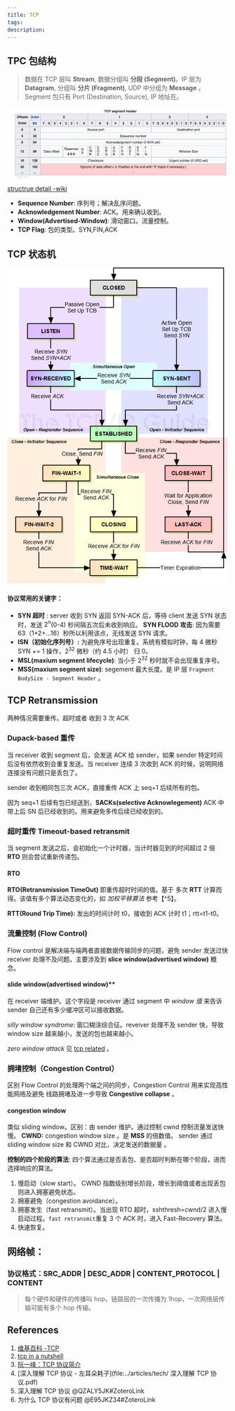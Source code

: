 ```yaml
---
title: TCP
tags:
description:
---
```


## TPC 包结构
 > 数据在 TCP 层叫 **Stream**, 数据分组叫 **分段 (Segment)**。IP 层为 **Datagram**, 分组叫 **分片 (Fragment)**, UDP 中分组为 **Message** 。
 > Segment 包只有 Port (Destination, Source), IP 地址在。

 ![Segment 结构图](https://raw.githubusercontent.com/e1nfalda/IAaFaJdFLzSk/ignore/uPic/aS5ggx.png)

[structrue detail -wiki](https://en.wikipedia.org/wiki/Transmission_Control_Protocol#TCP_segment_structure)

 * **Sequence Number**: 序列号；解决乱序问题。
 * **Acknowledgement Number**: ACK。用来确认收到。
 * **Window(Advertised-Window)**: 滑动窗口。流量控制。
 * **TCP Flag**: 包的类型。SYN,FIN,ACK

## TCP 状态机

![TCP FSM 图](https://raw.githubusercontent.com/e1nfalda/IAaFaJdFLzSk/ignore/uPic/tcpfsm.png)

#### 协议常用的关键字：
  * **SYN 超时** : server 收到 SYN 返回 SYN-ACK 后，等待 client 发送 SYN 状态时，发送 $2^n$(0-4) 秒间隔五次后未收到响应。
    **SYN FLOOD 攻击**: 因为需要 63（1+2+…16）秒所以利用该点，无线发送 SYN 请求。
  * **ISN（初始化序列号）:** 为避免序号出现重复。系统有模拟时钟，每 4 微秒 SYN += 1 操作，$2^{32}$ 微秒（约 4.5 小时） 归 0。
  * **MSL(maxium segment lifecycle)**: 当小于 $2^{32}$ 秒时就不会出现重复序号。
  * **MSS(maxium segment size)**: segement 最大长度。是 IP 层 `Fragment BodySize - Segment Header` 。

## TCP Retransmission
  两种情况需要重传。超时或者 收到 3 次 ACK

### Dupack-based 重传
  当 receiver 收到 segment 后，会发送 ACK 给 sender，如果 sender 特定时间后没有依然收到会重复发送。当 receiver 连续 3 次收到 ACK 的时候，说明网络连接没有问题只是丢包了。

  sender 收到相同包三次 ACK，直接重传 ACK 上 seq+1 后续所有的包。

  因为 seq+1 后续有包已经送到，**SACKs(selective Acknowlegement)** ACK 中带上后 SN 后已经收到的。用来避免多传后续已经收到的。

### 超时重传 Timeout-based retransmit
  当 segment 发送之后，会初始化一个计时器，当计时器见到的时间超过 2 倍 **RTO** 则会尝试重新传递包。
#### RTO
  **RTO(Retransmission TimeOut)**  即重传超时时间的值。基于 多次 **RTT** 计算而得。该值有多个算法动态变化的，如 *加权平移算法* 参考【^5】。

  **RTT(Round Trip Time):** 发出的时间计时 t0，接收到 ACK 计时 t1；rtt=t1-t0。

### 流量控制 (Flow Control)
  Flow control 是解决端与端两者直接数据传输同步的问题，避免 sender 发送过快 receiver 处理不及问题。主要涉及到 **slice window(advertised window)** 概念。

#### slide window(advertised window)**
 在 receiver 端维护。这个字段是 receiver 通过 segment 中 *window 值* 来告诉 sender 自己还有多少缓冲区可以接收数据。

 *silly window syndrome*: 窗口糊涂综合征。reveiver 处理不及 sender 快，导致 window size 越来越小，发送的包也越来越小。

 *zero window attack* 见 [tcp related](210810-1624.md) 。


### 拥堵控制（Congestion Control）
  区别 Flow Control 的处理两个端之间的同步，Congestion Control 用来实现高性能网络及避免 线路拥堵及进一步导致 **Congestive collapse** 。

#### congestion window
 类似 sliding window。区别：由 sender 维护。通过控制 cwnd 控制流量发送快慢。
 **CWND:** congestion window size 。是 **MSS** 的倍数值。
 sender 通过 sliding window size 和 CWND 对比，决定发送的数据量 。

**控制的四个阶段的算法**:
 四个算法通过是否丢包、是否超时判断在哪个阶段，进而选择响应的算法。

 1. 慢启动（slow start）。 CWND 指数级别增长阶段，增长到阈值或者出现丢包则进入拥塞避免状态。
 2. 拥塞避免（congestion avoidance）。
 3. 拥塞发生（fast retransmit）。当出现 RTO 超时，sshthresh=cwnd/2 进入慢启动过程。`fast retransmit`重复 3 个 ACK 时，进入 Fast-Recovery 算法。
 4. 快速恢复。


## 网络帧：

### 协议格式：SRC_ADDR | DESC_ADDR | CONTENT_PROTOCOL | CONTENT

>  每个硬件和硬件的传播叫 hop，链路层的一次传播为 1hop，一次网络层传输可能有多个 hop 传输。

## References
1. [维基百科 -TCP](https://en.wikipedia.org/wiki/Transmission_Control_Protocol#Window_scaling)
2. [tcp in a nutshell](http://www.cs.miami.edu/home/burt/learning/Csc524.032/notes/tcp_nutshell.html)
3. [阮一峰：TCP 协议简介](http://www.ruanyifeng.com/blog/2017/06/tcp-protocol.html)
4. [深入理解 TCP 协议 - 左耳朵耗子](file:../articles/tech/ 深入理解 TCP 协议.pdf)
5. 深入理解 TCP 协议 @QZALY5JK#ZoteroLink
6. 为什么 TCP 协议有问题  @E95JKZ34#ZoteroLink
